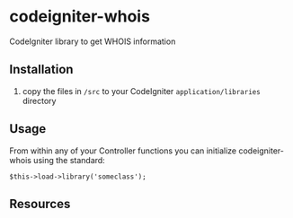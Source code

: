 # codeigniter-whois
 CodeIgniter library to get WHOIS information
 
## Installation
 1. copy the files in `/src` to your CodeIgniter `application/libraries` directory
 
## Usage
 From within any of your Controller functions you can initialize codeigniter-whois using the standard:
 
    $this->load->library('someclass');
 
## Resources
